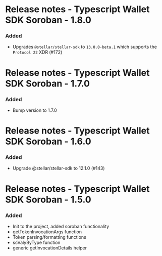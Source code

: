 # Release notes - Typescript Wallet SDK Soroban - 1.8.0

### Added
* Upgrades `@stellar/stellar-sdk` to `13.0.0-beta.1` which supports the `Protocol 22` XDR (#172)

# Release notes - Typescript Wallet SDK Soroban - 1.7.0

### Added
* Bump version to 1.7.0

# Release notes - Typescript Wallet SDK Soroban - 1.6.0

### Added
* Upgrade @stellar/stellar-sdk to 12.1.0 (#143)

# Release notes - Typescript Wallet SDK Soroban - 1.5.0

### Added
* Init to the project, added soroban functionality
* getTokenInvocationArgs function
* Token parsing/formatting functions
* scValyByType function 
* generic getInvocationDetails helper
